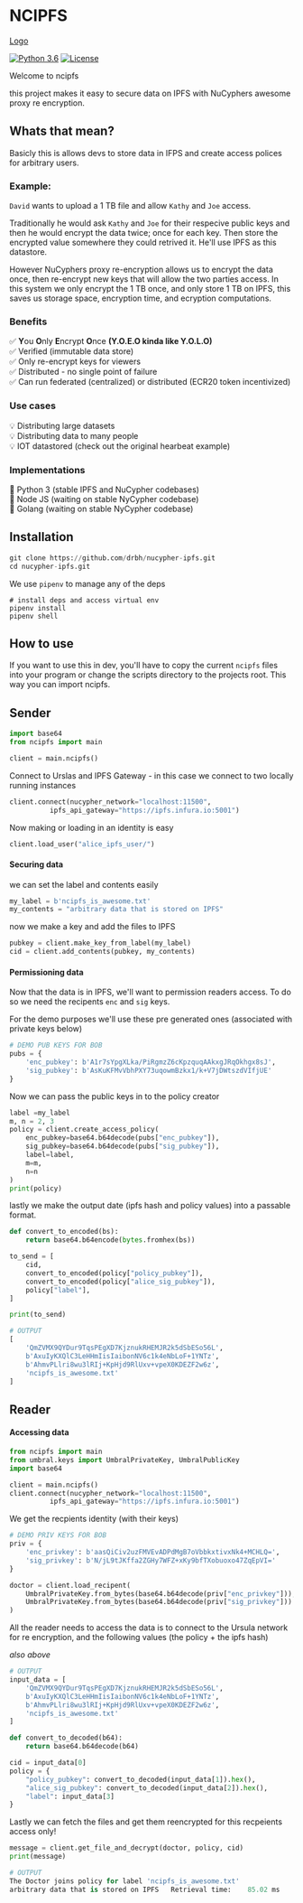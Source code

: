 # NCIPFS

[Logo](ncipfs.png)


[![Python 3.6](https://img.shields.io/badge/python-3.7-blue.svg)](https://www.python.org/downloads/release/python-370/) [![License](https://img.shields.io/badge/license-MIT-green.svg)](https://opensource.org/licenses/MIT)


Welcome to ncipfs

this project makes it easy to secure data on IPFS with NuCyphers awesome proxy re encryption.

## Whats that mean?

Basicly this is allows devs to store data in IFPS and create access polices for arbitrary users. 

### Example:  

`David` wants to upload a 1 TB file and allow `Kathy` and `Joe` access. 

Traditionally he would ask `Kathy` and `Joe` for their respecive public keys and then he would encrypt the data twice; once for each key. Then store the encrypted value somewhere they could retrived it. He'll use IPFS as this datastore. 

However NuCyphers proxy re-encryption allows us to encrypt the data once, then re-encrypt new keys that will allow the two parties access. In this system we only encrypt the 1 TB once, and only store 1 TB on IPFS, this saves us storage space, encryption time, and ecryption computations. 

### Benefits

✅ **Y**ou **O**nly **E**ncrypt **O**nce **(Y.O.E.O kinda like Y.O.L.O)**  
✅ Verified (immutable data store)  
✅ Only re-encrypt keys for viewers  
✅ Distributed - no single point of failure  
✅ Can run federated (centralized) or distributed (ECR20 token incentivized)  

### Use cases

💡 Distributing large datasets  
💡 Distributing data to many people  
💡 IOT datastored (check out the original hearbeat example)  

### Implementations

🐥 Python 3 (stable IPFS and NuCypher codebases)  
🥚 Node JS (waiting on stable NyCypher codebase)  
🥚 Golang (waiting on stable NyCypher codebase) 

## Installation
```python
git clone https://github.com/drbh/nucypher-ipfs.git
cd nucypher-ipfs.git
```

We use `pipenv` to manage any of the deps
```
# install deps and access virtual env
pipenv install
pipenv shell
```

## How to use

If you want to use this in dev, you'll have to copy the current `ncipfs` files into your program or change the scripts directory to the projects root. This way you can import ncipfs.  

## Sender

```python
import base64
from ncipfs import main

client = main.ncipfs()
```

Connect to Urslas and IPFS Gateway - in this case we connect to two locally running instances
```python
client.connect(nucypher_network="localhost:11500",
          ipfs_api_gateway="https://ipfs.infura.io:5001")
```

Now making or loading in an identity is easy
```python
client.load_user("alice_ipfs_user/")
```

#### Securing data

we can set the label and contents easily
```python
my_label = b'ncipfs_is_awesome.txt'
my_contents = "arbitrary data that is stored on IPFS"
```

now we make a key and add the files to IPFS
```python
pubkey = client.make_key_from_label(my_label)
cid = client.add_contents(pubkey, my_contents)
```

#### Permissioning data

Now that the data is in IPFS, we'll want to permission readers access. To do so we need the recipents `enc` and `sig` keys.

For the demo purposes we'll use these pre generated ones (associated with private keys below)
```python
# DEMO PUB KEYS FOR BOB
pubs = {
    'enc_pubkey': b'A1r7sYpgXLka/PiRgmzZ6cKpzquqAAkxgJRqOkhgx8sJ',
    'sig_pubkey': b'AsKuKFMvVbhPXY73uqowmBzkx1/k+V7jDWtszdVIfjUE'
}
```

Now we can pass the public keys in to the policy creator

```python
label =my_label
m, n = 2, 3
policy = client.create_access_policy(
    enc_pubkey=base64.b64decode(pubs["enc_pubkey"]), 
    sig_pubkey=base64.b64decode(pubs["sig_pubkey"]), 
    label=label, 
    m=m, 
    n=n   
)
print(policy)
```

lastly we make the output date (ipfs hash and policy values) into a passable format.

```python
def convert_to_encoded(bs):
    return base64.b64encode(bytes.fromhex(bs))

to_send = [
    cid,
    convert_to_encoded(policy["policy_pubkey"]),
    convert_to_encoded(policy["alice_sig_pubkey"]),
    policy["label"],
]

print(to_send)
```

```python
# OUTPUT
[
	'QmZVMX9QYDur9TqsPEgXD7KjznukRHEMJR2k5dSbESo56L',
	b'AxuIyKXQlC3LeHHmIisIaibonNV6c1k4eNbLoF+1YNTz', 
	b'AhmvPLlri8wu3lRIj+KpHjd9RlUxv+vpeX0KDEZF2w6z', 
	'ncipfs_is_awesome.txt'
]
```

## Reader

#### Accessing data

```python
from ncipfs import main
from umbral.keys import UmbralPrivateKey, UmbralPublicKey
import base64

client = main.ncipfs()
client.connect(nucypher_network="localhost:11500",
          ipfs_api_gateway="https://ipfs.infura.io:5001")
```

We get the recpients identity (with their keys)
```python
# DEMO PRIV KEYS FOR BOB
priv = {
	'enc_privkey': b'aasQiCiv2uzFMVEvADPdMgB7oVbbkxtivxNk4+MCHLQ=',
	'sig_privkey': b'N/jL9tJKffa2ZGHy7WFZ+xKy9bfTXobuoxo47ZqEpVI='
}

doctor = client.load_recipent(
    UmbralPrivateKey.from_bytes(base64.b64decode(priv["enc_privkey"])),
    UmbralPrivateKey.from_bytes(base64.b64decode(priv["sig_privkey"]))
)
```

All the reader needs to access the data is to connect to the Ursula network for re encryption, and the following values (the policy + the ipfs hash)


*also above*
```python
# OUTPUT
input_data = [
    'QmZVMX9QYDur9TqsPEgXD7KjznukRHEMJR2k5dSbESo56L', 
    b'AxuIyKXQlC3LeHHmIisIaibonNV6c1k4eNbLoF+1YNTz', 
    b'AhmvPLlri8wu3lRIj+KpHjd9RlUxv+vpeX0KDEZF2w6z', 
    'ncipfs_is_awesome.txt'
]

def convert_to_decoded(b64):
    return base64.b64decode(b64)

cid = input_data[0]
policy = {
    "policy_pubkey": convert_to_decoded(input_data[1]).hex(),
    "alice_sig_pubkey": convert_to_decoded(input_data[2]).hex(),
    "label": input_data[3]
}
```

Lastly we can fetch the files and get them reencrypted for this recpeients access only!
```python
message = client.get_file_and_decrypt(doctor, policy, cid)
print(message)
```

```python
# OUTPUT
The Doctor joins policy for label 'ncipfs_is_awesome.txt'
arbitrary data that is stored on IPFS   Retrieval time:    85.02 ms
```
